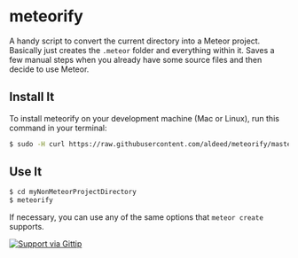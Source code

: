 meteorify
=========

A handy script to convert the current directory into a Meteor project. Basically
just creates the `.meteor` folder and everything within it. Saves a few manual
steps when you already have some source files and then decide to use Meteor.

## Install It

To install meteorify on your development machine (Mac or Linux), run this command in your terminal:

```bash
$ sudo -H curl https://raw.githubusercontent.com/aldeed/meteorify/master/install | sh
```

## Use It

```bash
$ cd myNonMeteorProjectDirectory
$ meteorify
```

If necessary, you can use any of the same options that `meteor create` supports.

[![Support via Gittip](https://rawgithub.com/twolfson/gittip-badge/0.2.0/dist/gittip.png)](https://www.gittip.com/aldeed/)
